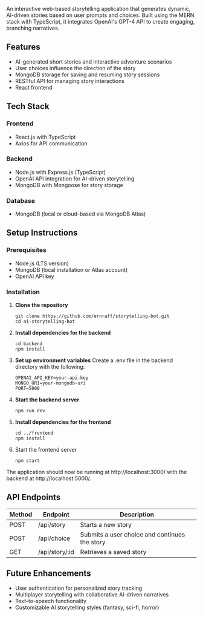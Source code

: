 An interactive web-based storytelling application that generates dynamic, AI-driven stories based on user prompts and choices. Built using the MERN stack with TypeScript, it integrates OpenAI's GPT-4 API to create engaging, branching narratives.

## Features

- AI-generated short stories and interactive adventure scenarios
- User choices influence the direction of the story
- MongoDB storage for saving and resuming story sessions
- RESTful API for managing story interactions
- React frontend

## Tech Stack

### Frontend
- React.js with TypeScript
- Axios for API communication

### Backend
- Node.js with Express.js (TypeScript)
- OpenAI API integration for AI-driven storytelling
- MongoDB with Mongoose for story storage

### Database
- MongoDB (local or cloud-based via MongoDB Atlas)

## Setup Instructions

### Prerequisites
- Node.js (LTS version)
- MongoDB (local installation or Atlas account)
- OpenAI API key

### Installation

1. **Clone the repository**
   ```
   git clone https://github.com/ernraff/storytelling-bot.git
   cd ai-storytelling-bot
   ```

2. **Install dependencies for the backend**
    ```
    cd backend
    npm install
    ```

3. **Set up environment variables**
Create a .env file in the backend directory with the following:
    ```
    OPENAI_API_KEY=your-api-key
    MONGO_URI=your-mongodb-uri
    PORT=5000
    ```

4. **Start the backend server**
    ```
    npm run dev
    ```

5. **Install dependencies for the frontend**
    ```
    cd ../frontend
    npm install
    ```

6. Start the frontend server
    ```
    npm start
    ```

The application should now be running at http://localhost:3000/ with the backend at http://localhost:5000/.

## API Endpoints
| Method | Endpoint |	Description |
|--------|----------|-------------|
|POST	| /api/story | Starts a new story |
|POST	| /api/choice	| Submits a user choice and continues the story |
|GET	| /api/story/:id | Retrieves a saved story |

## Future Enhancements
- User authentication for personalized story tracking
- Multiplayer storytelling with collaborative AI-driven narratives
- Text-to-speech functionality
- Customizable AI storytelling styles (fantasy, sci-fi, horror)
